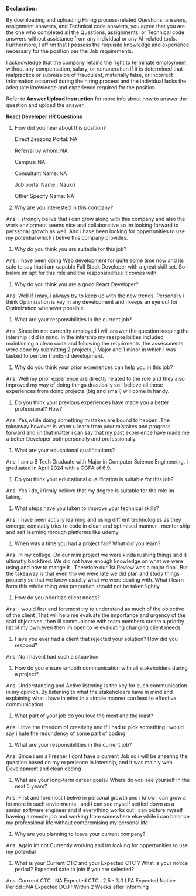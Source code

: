 ﻿**Declaration :**

By downloading and uploading Hiring process-related Questions, answers, assignment answers, and Technical code answers, you agree that you are the one who completed all the Questions, assignments, or Technical code answers without assistance from any individual or any AI-related tools. Furthermore, I affirm that I possess the requisite knowledge and experience necessary for the position per the Job requirements.

I acknowledge that the company retains the right to terminate employment without any compensation, salary, or remuneration if it is determined that malpractice or submission of fraudulent, materially false, or incorrect information occurred during the hiring process and the individual lacks the adequate knowledge and experience required for the position.

Refer to **Answer Upload Instruction** for more info about how to answer the question and upload the answer. 

**React Developer HR Questions**

1. How did you hear about this position?

   Direct Zeazonz Portal:       NA  

   Referral by whom:            NA  
    
   Campus:                      NA

   Consultant Name:             NA

   Job portal Name :            Naukri

   Other Specify Name:          NA

1. Why are you interested in this company?

Ans:    I strongly belive that i can grow along with this company and also the work enviorment seems nice and collaborative so im looking forward to perssonal growth as well. And i have been looking for oppertunities to use my potential which i belive this company provides.

1. Why do you think you are suitable for this job?

Ans:    I have been doing Web development for quite some time now and its safe to say that i am capable Full Stack Developer with a great skill set. So i belive im apt for this role and the responsibilities it comes with.

1. Why do you think you are a good React Developer?

Ans:    Well if i may, i always try to keep up with the new trends. Personally i think Optimization is key in any development and i keeps an eye out for Optimization whenever possible. 

1. What are your responsibilities in the current job?

Ans:    Since im not currenlty employed i will answer the question keeping the intership i did in mind. In the intership my ressposibilties included maintaining a clean code and following the requirments ,the assessments were done by submitting 2 projects ,1 Major and  1 minor in which i was tasked to perfom frontEnd development.

1. Why do you think your prior experiences can help you in this job?

Ans:    Well my prior experience are directly related to the role and they also improved my way of doing things drastically so i believe all those experiences from doing projects (big and small) will come in handy.

1. Do you think your previous experiences have made you a better professional? How?

Ans:    Yes,while doing something mistakes are bound to happen .The takeaway however is when u learn from your mistakes and progress forward and iin that matter i can say that my past experience have made me a better Developer both personally and professionally.

1. What are your educational qualifications?

Ans:    I am a B Tech Graduate with Major in Computer Science Engineering, i graduated in April 2024 with a CGPA of 6.9.  

1. Do you think your educational qualification is suitable for this job?

Ans:    Yes i do, i firmly believe that my degree is suitable for the role im taking.

1. What steps have you taken to improve your technical skills?

Ans: I have been activily learning and using diffrent technologies as they emerge, constatly tries to code in  clean and optimised manner , mentor ship and self learning through platforms like udemy.

1. When was a time you had a project fail? What did you learn?

Ans:    In my college, On our mini project we were kinda rushing things and it ultimatly backfired. We did not have enough knowledge on what we were using and how to mange it . Therefore our 1st Review was a major flop . But the takeaway is that even tho we were late we did plan and study things properly so that we knew exaclty what we were dealing with. What i learn form this whole thing was prepration should not be taken lightly

1. How do you prioritize client needs?

Ans:    I would first and foremost try to understand as much of the objective of the client ,That will help me evaluate the importance and urgency of the said objectives ,then ill communicate with team members create a priority list of my own.even then im open to re evaluating changing client meeds

1. Have you ever had a client that rejected your solution? How did you respond?

Ans:    No i havent had such a situavtion 

1. How do you ensure smooth communication with all stakeholders during a project?

Ans:    Understanding and Active listening is the key for such communication in my opinion. By listening to what the stakeholders have in mind and explaining what i have in mind in a simple manner can lead to effective communication.

1. What part of your job do you love the most and the least?

Ans:    I love the freedom of creativity and if i had to pick something i would say i hate the redundency of some part of coding 

1. What are your responsibilities in the current job?

Ans: Since i am a Fresher I dont have a current Job so i will be ansering the question based on my experience in intership, and it was mainly web Development and clean coding 

1. What are your long-term career goals? Where do you see yourself in the next 5 years?

Ans: First and foremost I belive in personal growth and i know i can grow a lot more in such enviorments , and i can see myself settled down as a senior software engineer and if everything works out i can picture myself haveing a remote job and working from somewhere else while i can balance my professional life without compremising my personal life

1. Why are you planning to leave your current company?

Ans:    Again im not Currently working and Im looking for oppertunities to use my potential

1. What is your Current CTC and your Expected CTC ? What is your notice period? Expected date to join if you are selected?

Ans:    Currrent CTC            : NA
        Expected CTC            : 2.5 - 3.0 LPA
        Expected Notice Period  : NA
        Expected DOJ            : Within 2 Weeks after Informing           
